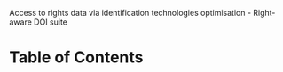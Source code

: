 Access to rights data via identification technologies optimisation - Right-aware DOI suite
# Table of Contents
